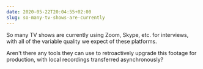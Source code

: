 ```yaml
---
date: 2020-05-22T20:04:55+02:00
slug: so-many-tv-shows-are-currently
---
```

So many TV shows are currently using Zoom, Skype, etc. for interviews, with all of the variable quality we expect of these platforms.

Aren't there any tools they can use to retroactively upgrade this footage for production, with local recordings transferred asynchronously?


